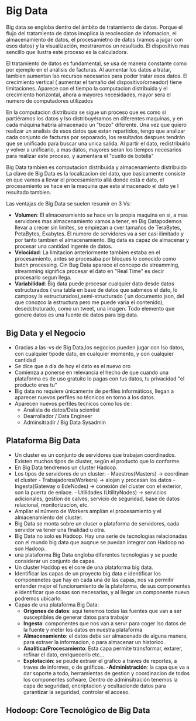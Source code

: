# Big Data

Big data se engloba dentro del ámbito de tratamiento de datos.
Porque el flujo del tratamiento de datos imoplica la reocleccion de infomacion, el almacenamiento de datos,
el procesamietno de datos (vamos a jugar con esos datos) y la visualización, mostraremos un resultado. El dispositivo mas sencillo que ilustra este proceso es la calculadora.

El tratamiento de datos es fundamental, se usa de manera constante como por ejemplo en el análisis de facturas.
Al aumentar los datos a tratar, tambien aumentan lso recursos necesarios para poder tratar esos datos.
El crecimiento vertical ( aumentar el tamaño del dispositivo/orneador) tiene limitaciones.
Aparece con el tiempo la computacion distribuida y el crecimiento horizontal, ahora a mayores necesidades,
mayor sera el numero de computadores utilizados

En la computacion distribuida se sigue un proceso que es como si partiéramos los datos y lso distribuyéramos en
diferentes maquinas, y en cada máquina habria almacenado un "trozo" diferente. Una vez que quiero realizar un analisis
de esos datos que estan repartidos, tengo que analizar cada conjunto de facturas por sepoarado, los resultados 
despues tendrán que se unificado para buscar una unica salida.
Al partir el dato, redistribuirlo y volver a unificarlo, a mas datos, mayores seran los tiempos necesarios para 
realizar este proceso, y aumentara el "cuello de botella"

Big Data tambien es computacion distribuida y almacenamiento distribuido
La clave de Big Data es la localizacion del dato, que basicamente consiste en que vamos a llevar el procesamiento
allá donde está e dato, el procesamiento se hace en la maquina que esta almacenado el dato ye l resultado tambien.

Las ventajas de Big Data se suelen resumir en 3 Vs:

- **Volumen**: El almacenamiento se hace en la propia maquina en si, a mas servidores mas almacenamiento vamos a tener,
en Big Datapodemos llevar a crecer sin limites, se empiezan a cver tamaños de TeraBytes, PetaBytes, Exabytes.
El numero de servidores va a ser casi ilimitado y por tanto tambien el almacenamiento. Big data es capaz de almacenar y 
procesar una cantidad ingente de datos.
- **Velocidad**: La limitacion anteriormente tambien estaba en el procesamiento, antes se procesaba por bloques lo  conocido
como batch processing. Cin Bug Data aparece el concepo de streamming, streamming significa procesar el dato en  "Real Time"
es decir procesarlo segun llega.
- **Variabilidad**: Big data puede procesar cualquier dato desde datos estructurados ( una tabla en base de datos que sabmeos el dato,
 lo camposy la estructurados),semi-structurado ( un documento json, del que conozco la estructura pero me puede varia el contenido),
desedctruturado,  como un tweet, una imagen. Todo elemento que genere datos es una fuente de datos para big data.

## Big Data y el Negocio

- Gracias a las ·vs de Big Data,los negocios pueden jugar con lso datos, con cualquier tipode  dato, en cualquier momento,
y con cualquier cantidad
- Se dice que a dia de hoy el dato es el nuevo oro  
- Comienza  a ponerse en relevancia el hecho de que cuando una plataforma es de uso gratuito lo pagas con tus datos, tu
privacidad "el producto eres tu"
- Big data no requiere únicamente de perfiles informáticos, llegan a aparecer nuevos perfiles no técnicos en torno a 
los datos. 
- Aparecen nuevos perfiles tecnicos como los de :
    - Analista de datos/Data scientist
    - Dearrollador / Data Engineer
    - Adminsitradir / Big Data Sysadmin

## Plataforma Big Data

- Un cluster es un conjunto de servidores que trabajan coordinados. Existen muchos tipos de cluster, según el producto
que lo conforme.
- En Big Data tendremos un cluster Hadoop.
- Los tipos de servidores de un cluster:
        - Maestros(Masters) -> coordinan el cluster
        - Trabajadores(Workers) -> alojan y procesan los datos
        - Ingesta(Gateway o EdeNodes) -> conexión del cluster con el exterior, son la puerta de enlace.
        - Utilidades (UtilityNodes) -> servicios adicionales, gestion de calves, servicio de seguridad, 
        base de datos relacional, monitorizacion, etc.
- Ampliar el número de Workers amplían el procesamiento y el almacenamiento del cluster.
- Big Data se monta sobre un cluser o plataforma de servidores, cada servidor va tener una finalidad u otra.
- Big Data no solo es Hadoop. Hay una serie de tecnologias relacionadas con el mundo big data que auqnue se puedan integrar
con Hadoop no son Hadoop.
- una plataforma Big Data engloba diferentes tecnologías y se puede considerar un conjunto de capas.
- Un cluster Haddop es el core de una plataforma big data. 
- Identificar las capas de un proyecto big data e identificar los componenetes que hay en cada una de las capas, nos va permitir
entender mejor el funcionamiento de la plataforma, de sus componentes e identificar que cosas son necesarias, y al llegar un 
componente nuevo podremos ubicarlo.
- Capas de una plataforma Big Data:
    - **Origenes de datos**: aqui tenemos todas las fuentes que van a ser susceptibles de generar datos para trabajar
    - **Ingesta**: componentes que nos van a servr para coger lso datos de la fuente y meter los datos en nuestra plataforma  
    - **Almacenamiento**: el datos debe ser almacenado de alguna manera, para extraer la informacion, o para almacenar un historico.
    - **Analítica/Procesamiento**: Esta capa permite transformar, extarer, refinar el dato, enriquecerlo etc...
    - **Explotación**: se peude extraer el grafico a traves de reportes, a traves de informes, o de gráficos.
    -**Administración**: la capa que va a dar soporte a todo, herramientas de gestion y coordinacion de todos los componentes sofware,
    Dentro de adminsitración tenemos la capa de seguridad, encriptacion y ocultacionde datos para garantizar la seguridad, controlar el 
    acceso.

## Hodoop: Core Tecnológico de Big Data
